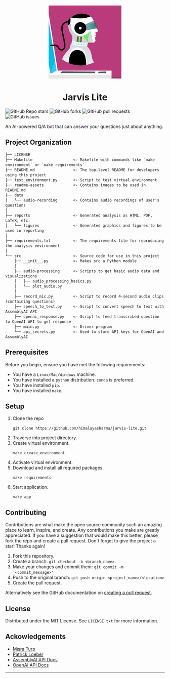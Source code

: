 <!-- PROJECT LOGO -->
<br />
<div align="center">
  <a>
    <img src="readme-assets/jarvis-lite.png" alt="Logo">
  </a>

  <h1 align="center">Jarvis Lite</h1>
</div>

<img alt="GitHub Repo stars" src="https://img.shields.io/github/stars/himalayasharma/jarvis-lite?style=social"> <img alt="GitHub forks" src="https://img.shields.io/github/forks/himalayasharma/jarvis-lite?style=social"> <img alt="GitHub pull requests" src="https://img.shields.io/github/issues-pr/himalayasharma/jarvis-lite"> <img alt="GitHub issues" src="https://img.shields.io/github/issues-raw/himalayasharma/jarvis-lite">

An AI-powered Q/A bot that can answer your questions just about anything.

Project Organization
------------

    ├── LICENSE
    ├── Makefile                  <- Makefile with commands like `make environment` or `make requirements`
    ├── README.md                 <- The top-level README for developers using this project
    ├── test_environment.py       <- Script to test virtual environment
    ├── readme-assets             <- Contains images to be used in README.md
    ├── data
    │   └── audio-recording       <- Contains audio recordings of user's questions
    │
    ├── reports                   <- Generated analysis as HTML, PDF, LaTeX, etc.
    │   └── figures               <- Generated graphics and figures to be used in reporting
    │
    ├── requirements.txt          <- The requirements file for reproducing the analysis environment
    │
    └── src                       <- Source code for use in this project
        ├── __init__.py           <- Makes src a Python module
        │
        ├── audio-processing      <- Scripts to get basic audio data and visualizations
        │   ├── audio_processing_basics.py
        │   └── plot_audio.py
        │
        ├── record_mic.py         <- Script to record 4-second audio clips (containing questions)
        ├── speech_to_text.py     <- Script to convert speech to text with AssemblyAI API
        ├── openai_response.py    <- Script to feed transcribed question to OpenAI API to get response                    
        ├── main.py               <- Driver program
        └── api_secrets.py        <- Used to store API keys for OpenAI and AssemblyAI
    
Prerequisites
------------
Before you begin, ensure you have met the following requirements:
* You have a `Linux/Mac/Windows` machine.
* You have installed a `python` distribution. `conda` is preferred.
* You have installed `pip`.
* You have installed `make`.

Setup
------------
1. Clone the repo
	```
	git clone https://github.com/himalayasharma/jarvis-lite.git
	```
2. Traverse into project directory.
3. Create virtual environment.
	```make
	make create_environment
	```
4. Activate virtual environment.
5. Download and install all required packages.
	```make
	make requirements
	```
6. Start application.
	```make
    make app
	```

Contributing
------------
Contributions are what make the open source community such an amazing place to learn, inspire, and create. Any contributions you make are greatly appreciated. If you have a suggestion that would make this better, please fork the repo and create a pull request. Don't forget to give the project a star! Thanks again!

1. Fork this repository.
2. Create a branch: `git checkout -b <branch_name>`.
3. Make your changes and commit them: `git commit -m '<commit_message>'`
4. Push to the original branch: `git push origin <project_name>/<location>`
5. Create the pull request.

Alternatively see the GitHub documentation on [creating a pull request](https://help.github.com/en/github/collaborating-with-issues-and-pull-requests/creating-a-pull-request).

License
------------
Distributed under the MIT License. See `LICENSE.txt` for more information.

Ackowledgements
------------
* [Mısra Turp](https://github.com/misraturp)
* [Patrick Loeber](https://github.com/ploeber)
* [AssemblyAI API Docs](https://www.assemblyai.com/docs/)
* [OpenAI API Docs](https://beta.openai.com/examples)
--------
